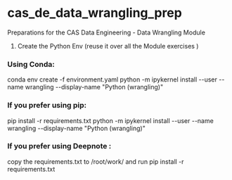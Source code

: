 # cas_de_data_wrangling_prep
Preparations for the CAS Data Engineering - Data Wrangling Module
1. Create the Python Env (reuse it over all the Module exercises )
### Using Conda:
conda env create -f environment.yaml
python -m ipykernel install --user --name wrangling --display-name "Python (wrangling)"


### If you prefer using pip:
pip install -r requirements.txt
python -m ipykernel install --user --name wrangling --display-name "Python (wrangling)"


### If you prefer using Deepnote :
copy the requirements.txt to /root/work/ and run pip install -r requirements.txt
